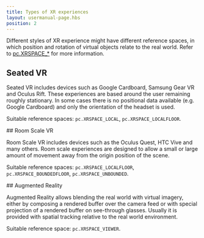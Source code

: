 ```yaml
---
title: Types of XR experiences
layout: usermanual-page.hbs
position: 2
---
```


Different styles of XR experience might have different reference spaces, in which position and rotation of virtual objects relate to the real world. Refer to [pc.XRSPACE_*][1] for more information.

## Seated VR

Seated VR includes devices such as Google Cardboard, Samsung Gear VR and Oculus Rift. These experiences are based around the user remaining roughly stationary. In some cases there is no positional data available (e.g. Google Cardboard) and only the orientation of the headset is used.

Suitable reference spaces: `pc.XRSPACE_LOCAL`, `pc.XRSPACE_LOCALFLOOR`.

## Room Scale VR

Room Scale VR includes devices such as the Oculus Quest, HTC Vive and many others. Room scale experiences are designed to allow a small or large amount of movement away from the origin position of the scene.

Suitable reference spaces: `pc.XRSPACE_LOCALFLOOR`, `pc.XRSPACE_BOUNDEDFLOOR`, `pc.XRSPACE_UNBOUNDED`.

## Augmented Reality

Augmented Reality allows blending the real world with virtual imagery, either by composing a rendered buffer over the camera feed or with special projection of a rendered buffer on see-through glasses. Usually it is provided with spatial tracking relative to the real world environment.

Suitable reference space: `pc.XRSPACE_VIEWER`.

[1]: /api/pc.html#XRSPACE_VIEWER

